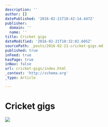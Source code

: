 ```yaml
---
description: ''
author: []
datePublished: '2016-02-21T10:42:14.447Z'
publisher:
  domain: ''
  name: ''
title: Cricket gigs
dateModified: '2016-02-21T10:32:02.605Z'
sourcePath: _posts/2016-02-21-cricket-gigs.md
published: true
inFeed: true
hasPage: true
inNav: false
url: cricket-gigs/index.html
_context: 'http://schema.org'
_type: Article

---
```

# Cricket gigs
![](https://the-grid-user-content.s3-us-west-2.amazonaws.com/d187bedf-add4-4f39-a0ee-09bc15558db4.png)